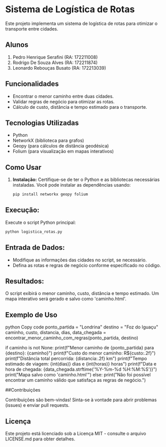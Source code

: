 # Sistema de Logística de Rotas

Este projeto implementa um sistema de logística de rotas para otimizar o transporte entre cidades.

## Alunos

1. Pedro Henrique Serafini (RA: 172211008)
1. Rodrigo De Souza Alves (RA: 172211874)
1. Leonardo Rebouças Busato (RA: 172213039)

## Funcionalidades

- Encontrar o menor caminho entre duas cidades.
- Validar regras de negócio para otimizar as rotas.
- Cálculo de custo, distância e tempo estimado para o transporte.

## Tecnologias Utilizadas

- Python
- NetworkX (biblioteca para grafos)
- Geopy (para cálculos de distância geodésica)
- Folium (para visualização em mapas interativos)

## Como Usar

1. **Instalação:**
   Certifique-se de ter o Python e as bibliotecas necessárias instaladas. Você pode instalar as dependências usando:

   ```bash
   pip install networkx geopy folium
   ```
## Execução:

Execute o script Python principal:

```bash
python logistica_rotas.py
```

## Entrada de Dados:

- Modifique as informações das cidades no script, se necessário.
- Defina as rotas e regras de negócio conforme especificado no código.
  
## Resultados:

O script exibirá o menor caminho, custo, distância e tempo estimado.
Um mapa interativo será gerado e salvo como 'caminho.html'.

## Exemplo de Uso
python
Copy code
ponto_partida = "Londrina"
destino = "Foz do Iguaçu"
caminho, custo, distancia, dias, data_chegada = encontrar_menor_caminho_com_regras(ponto_partida, destino)

if caminho is not None:
    print(f"Menor caminho de {ponto_partida} para {destino}: {caminho}")
    print(f"Custo do menor caminho: R${custo:.2f}")
    print(f"Distância total percorrida: {distancia:.2f} km")
    print(f"Tempo estimado de viagem: {int(dias)} dias e {int(horas)} horas")
    print(f"Data e hora de chegada: {data_chegada.strftime('%Y-%m-%d %H:%M:%S')}")
    print("Mapa salvo como 'caminho.html'")
else:
    print("Não foi possível encontrar um caminho válido que satisfaça as regras de negócio.")
    
##Contribuições

Contribuições são bem-vindas! Sinta-se à vontade para abrir problemas (issues) e enviar pull requests.

## Licença
Este projeto está licenciado sob a Licença MIT - consulte o arquivo LICENSE.md para obter detalhes.
